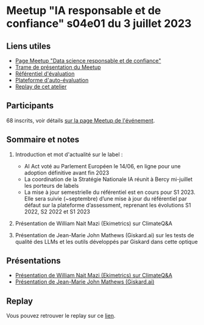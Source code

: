 # Meetup "IA responsable et de confiance" s04e01 du 3 juillet 2023

## Liens utiles

- [Page Meetup "Data science responsable et de confiance"](https://www.meetup.com/fr-FR/data-science-responsable-et-de-confiance/)
- [Trame de présentation du Meetup](https://docs.google.com/presentation/d/1Ma9UoLJLq_nnS21LLszfEWndkLZLGGombb3-u53G7kw/edit?usp=sharing)
- [Référentiel d'évaluation](https://github.com/LabeliaLabs/referentiel-evaluation-dsrc)
- [Plateforme d'auto-évaluation](https://assessment.labelia.org/)
- [Replay de cet atelier](www.labelia.org/fr/blog/replay-meetup-data-science-responsable-et-de-confiance-s04e02)

## Participants

68 inscrits, voir détails [sur la page Meetup de l'événement](https://www.meetup.com/fr-FR/data-science-responsable-et-de-confiance/events/294011467/).

## Sommaire et notes

1. Introduction et mot d'actualité sur le label :
    - AI Act voté au Parlement Européen le 14/06, en ligne pour une adoption définitive avant fin 2023
    - La coordination de la Stratégie Nationale IA réunit à Bercy mi-juillet les porteurs de labels
    - La mise à jour semestrielle du référentiel est en cours pour S1 2023. Elle sera suivie (~septembre) d’une mise à jour du référentiel par défaut sur la plateforme d’assessment, reprenant les évolutions S1 2022, S2 2022 et S1 2023

1. Présentation de William Nait Mazi (Ekimetrics) sur ClimateQ&A
1. Présentation de Jean-Marie John Mathews (Giskard.ai) sur les tests de qualité des LLMs et les outils développés par Giskard dans cette optique

## Présentations

- [Présentation de William Nait Mazi (Ekimetrics) sur ClimateQ&A](https://docs.google.com/presentation/d/1-UOmMq4tvLCfzyYGEST_dBQ9pYuPLO1_/edit?usp=sharing&ouid=117856019377976156276&rtpof=true&sd=true)
- [Présentation de Jean-Marie John Mathews (Giskard.ai)]()

## Replay

Vous pouvez retrouver le replay sur ce [lien](www.labelia.org/fr/blog/replay-meetup-data-science-responsable-et-de-confiance-s04e02).
